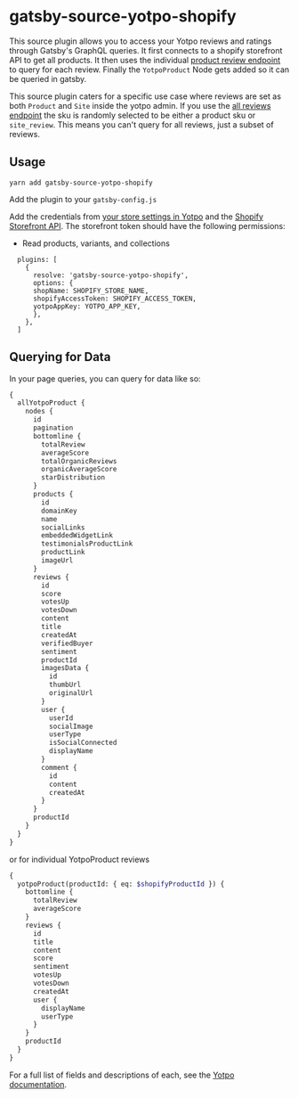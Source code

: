# gatsby-source-yotpo-shopify

This source plugin allows you to access your Yotpo reviews and ratings through Gatsby's GraphQL queries. It first connects to a shopify storefront API to get all products. It then uses the individual [product review endpoint](https://apidocs.yotpo.com/reference#retrieve-reviews-for-a-specific-product) to query for each review. Finally the `YotpoProduct` Node gets added so it can be queried in gatsby.

This source plugin caters for a specific use case where reviews are set as both `Product` and `Site` inside the yotpo admin. If you use the [all reviews endpoint](https://apidocs.yotpo.com/reference#retrieve-all-reviews) the sku is randomly selected to be either a product sku or `site_review`. This means you can't query for all reviews, just a subset of reviews.

## Usage

```
yarn add gatsby-source-yotpo-shopify
```

Add the plugin to your `gatsby-config.js`

Add the credentials from [your store settings in Yotpo](https://yap.yotpo.com/#/header/account_settings/store_settings) and the [Shopify Storefront API](https://shopify.dev/docs/storefront-api/getting-started).
The storefront token should have the following permissions:

- Read products, variants, and collections

```
  plugins: [
    {
      resolve: 'gatsby-source-yotpo-shopify',
      options: {
      shopName: SHOPIFY_STORE_NAME,
      shopifyAccessToken: SHOPIFY_ACCESS_TOKEN,
      yotpoAppKey: YOTPO_APP_KEY,
      },
    },
  ]
```

## Querying for Data

In your page queries, you can query for data like so:

```graphql
{
  allYotpoProduct {
    nodes {
      id
      pagination
      bottomline {
        totalReview
        averageScore
        totalOrganicReviews
        organicAverageScore
        starDistribution
      }
      products {
        id
        domainKey
        name
        socialLinks
        embeddedWidgetLink
        testimonialsProductLink
        productLink
        imageUrl
      }
      reviews {
        id
        score
        votesUp
        votesDown
        content
        title
        createdAt
        verifiedBuyer
        sentiment
        productId
        imagesData {
          id
          thumbUrl
          originalUrl
        }
        user {
          userId
          socialImage
          userType
          isSocialConnected
          displayName
        }
        comment {
          id
          content
          createdAt
        }
      }
      productId
    }
  }
}
```

or for individual YotpoProduct reviews

```graphql
{
  yotpoProduct(productId: { eq: $shopifyProductId }) {
    bottomline {
      totalReview
      averageScore
    }
    reviews {
      id
      title
      content
      score
      sentiment
      votesUp
      votesDown
      createdAt
      user {
        displayName
        userType
      }
    }
    productId
  }
}
```

For a full list of fields and descriptions of each, see the [Yotpo documentation](https://apidocs.yotpo.com/reference#introduction).
